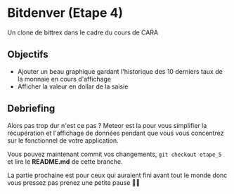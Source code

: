 # Bitdenver (Etape 4)

Un clone de bittrex dans le cadre du cours de CARA

## Objectifs

* Ajouter un beau graphique gardant l'historique des 10 derniers taux de la monnaie en cours d'affichage
* Afficher la valeur en dollar de la saisie


## Debriefing

Alors pas trop dur n'est ce pas ? Meteor est la pour vous simplifier la récupération et l'affichage de données pendant que vous vous concentrez sur le fonctionnel de votre application.

Vous pouvez maintenant commit vos changements, `git checkout etape_5` et lire le **README.md** de cette branche.

La partie prochaine est pour ceux qui auraient fini avant tout le monde donc vous pressez pas prenez une petite pause 🥛🍞
